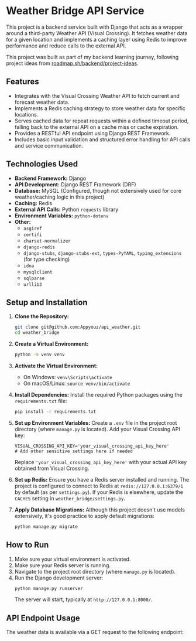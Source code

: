 # Weather Bridge API Service

This project is a backend service built with Django that acts as a wrapper around a third-party Weather API (Visual Crossing). It fetches weather data for a given location and implements a caching layer using Redis to improve performance and reduce calls to the external API.

This project was built as part of my backend learning journey, following project ideas from [roadmap.sh/backend/project-ideas](https://roadmap.sh/backend/project-ideas).

## Features

* Integrates with the Visual Crossing Weather API to fetch current and forecast weather data.
* Implements a Redis caching strategy to store weather data for specific locations.
* Serves cached data for repeat requests within a defined timeout period, falling back to the external API on a cache miss or cache expiration.
* Provides a RESTful API endpoint using Django REST Framework.
* Includes basic input validation and structured error handling for API calls and service communication.

## Technologies Used

* **Backend Framework:** Django
* **API Development:** Django REST Framework (DRF)
* **Database:** MySQL (Configured, though not extensively used for core weather/caching logic in this project)
* **Caching:** Redis
* **External API Calls:** Python `requests` library
* **Environment Variables:** `python-dotenv`
* **Other:**
    * `asgiref`
    * `certifi`
    * `charset-normalizer`
    * `django-redis`
    * `django-stubs`, `django-stubs-ext`, `types-PyYAML`, `typing_extensions` (for type checking)
    * `idna`
    * `mysqlclient`
    * `sqlparse`
    * `urllib3`

## Setup and Installation

1.  **Clone the Repository:**
    ```bash
    git clone git@github.com:Appyouz/api_weather.git
    cd weather_bridge 
    ```

2.  **Create a Virtual Environment:**
    ```bash
    python -m venv venv
    ```

3.  **Activate the Virtual Environment:**
    * On Windows: `venv\Scripts\activate`
    * On macOS/Linux: `source venv/bin/activate`

4.  **Install Dependencies:**
    Install the required Python packages using the `requirements.txt` file:
    ```bash
    pip install -r requirements.txt
    ```

5.  **Set up Environment Variables:**
    Create a `.env` file in the project root directory (where `manage.py` is located). Add your Visual Crossing API key:
    ```env
    VISUAL_CROSSING_API_KEY='your_visual_crossing_api_key_here'
    # Add other sensitive settings here if needed
    ```
    Replace `'your_visual_crossing_api_key_here'` with your actual API key obtained from Visual Crossing.

6.  **Set up Redis:**
    Ensure you have a Redis server installed and running. The project is configured to connect to Redis at `redis://127.0.0.1:6379/1` by default (as per `settings.py`). If your Redis is elsewhere, update the `CACHES` setting in `weather_bridge/settings.py`.

7.  **Apply Database Migrations:**
    Although this project doesn't use models extensively, it's good practice to apply default migrations:
    ```bash
    python manage.py migrate
    ```

## How to Run

1.  Make sure your virtual environment is activated.
2.  Make sure your Redis server is running.
3.  Navigate to the project root directory (where `manage.py` is located).
4.  Run the Django development server:
    ```bash
    python manage.py runserver
    ```
    The server will start, typically at `http://127.0.0.1:8000/`.

## API Endpoint Usage

The weather data is available via a GET request to the following endpoint:
